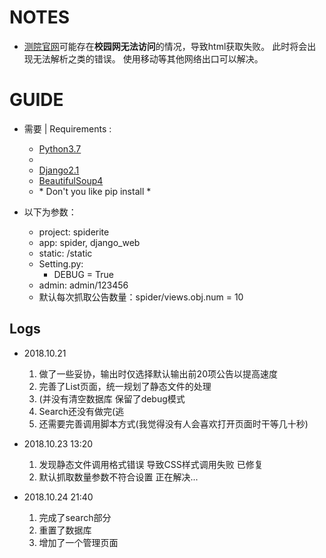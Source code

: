 # NOTES

*   [测院官网][site]可能存在**校园网无法访问**的情况，导致html获取失败。
    此时将会出现无法解析之类的错误。
    使用移动等其他网络出口可以解决。

    [site]: <http://main.sgg.whu.edu.cn/>


# GUIDE

*   需要 | Requirements :
    *   [Python3.7](https://www.python.org/downloads/)
    *   
    *   [Django2.1](https://www.djangoproject.com/download/)
    *   [BeautifulSoup4](https://www.crummy.com/software/BeautifulSoup/)
    *   \* Don't you like pip install \*


*   以下为参数：
    *   project: spiderite
    *   app: spider, django_web
    *   static: /static
    *   Setting.py:
        *   DEBUG = True
    *   admin: admin/123456     
    *   默认每次抓取公告数量：spider/views.obj.num = 10


## Logs

*   2018.10.21 
       1. 做了一些妥协，输出时仅选择默认输出前20项公告以提高速度
       2. 完善了List页面，统一规划了静态文件的处理
       3. (并没有清空数据库 保留了debug模式
       4. Search还没有做完(逃
       5. 还需要完善调用脚本方式(我觉得没有人会喜欢打开页面时干等几十秒)

*   2018.10.23  13:20
       1. 发现静态文件调用格式错误 导致CSS样式调用失败 已修复
       2. 默认抓取数量参数不符合设置 正在解决...

*   2018.10.24  21:40
       1. 完成了search部分
       2. 重置了数据库
       3. 增加了一个管理页面

